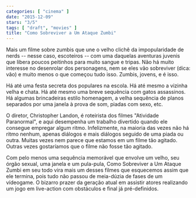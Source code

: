 ```yaml
---
categories: [ "cinema" ]
date: "2015-12-09"
stars: "3/5"
tags: [ "draft", "movies" ]
title: "Como Sobreviver a Um Ataque Zumbi"
---
```

Mais um filme sobre zumbis que une o velho clichê da impopularidade de nerds -- nesse caso, escoteiros -- com uma daquelas aventuras juvenis que libera poucos peitinhos para muito sangue e tripas. Não há muito interesse no desenrolar dos personagens, nem se eles vão sobreviver (dica: vão) e muito menos o que começou tudo isso. Zumbis, jovens, e é isso.

Há até uma festa secreta dos populares na escola. Há até mesmo a vizinha velha e chata. Há até mesmo uma breve sequência com gatos assassinos. Há algumas brincadeiras estilo homenagem, a velha sequência de planos separados por uma janela à prova de som, piadas com sexo, etc.

O diretor, Christopher Landon, é roteirista dos filmes "Atividade Paranormal", e aqui desempenha um trabalho divertido quando ele consegue empregar algum ritmo. Infelizmente, na maioria das vezes não há ritmo nenhum, apenas diálogos e mais diálogos seguido de uma piada ou outra. Muitas vezes nem parece que estamos em um filme tão agitado. Outras vezes gostaríamos que o filme não fosse tão agitado.

Com pelo menos uma sequência memorável que envolve um velho, seu órgão sexual, uma janela e um pula-pula, Como Sobreviver a Um Ataque Zumbi em seu todo vira mais um desses filmes que esquecemos assim que ele termina, pois tudo não passou de meia-dúzia de fases de um vídeogame. O bizarro prazer da geração atual em assistir atores realizando um jogo em live-action com obstáculos e final já pré-definidos.

